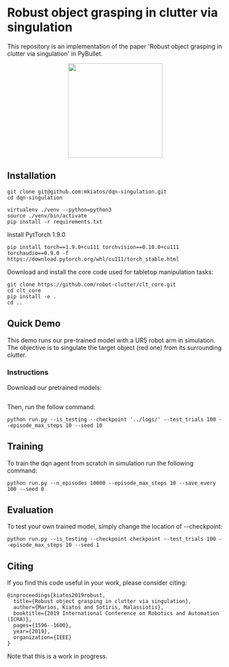 # Robust object grasping in clutter via singulation
This repository is an implementation of the paper 'Robust object grasping in clutter via singulation' in PyBullet.
<p align="center">
    <img src="images/real.gif" height=220px align="center" />
</p>

## Installation
```shell
git clone git@github.com:mkiatos/dqn-singulation.git
cd dqn-singulation

virtualenv ./venv --python=python3
source ./venv/bin/activate
pip install -r requirements.txt
```

Install PytTorch 1.9.0
```shell
pip install torch==1.9.0+cu111 torchvision==0.10.0+cu111 torchaudio==0.9.0 -f https://download.pytorch.org/whl/cu111/torch_stable.html
```

Download and install the core code used for tabletop manipulation tasks:
```shell
git clone https://github.com/robot-clutter/clt_core.git
cd clt_core
pip install -e .
cd ..
```

## Quick Demo
This demo runs our pre-trained model with a UR5 robot arm in simulation. The objective is to singulate the target object (red one) from its surrounding clutter.
### Instructions 
Download our pretrained models:
```commandline

```

Then, run the follow command:
```commandline
python run.py --is_testing --checkpoint '../logs/' --test_trials 100 --episode_max_steps 10 --seed 10
```

## Training
To train the dqn agent from scratch in simulation run the following command:
```commandline
python run.py --n_episodes 10000 --episode_max_steps 10 --save_every 100 --seed 0
```

## Evaluation
To test your own trained model, simply change the location of --checkpoint:
```commandline
python run.py --is_testing --checkpoint checkpoint --test_trials 100 --episode_max_steps 10 --seed 1
```

## Citing
If you find this code useful in your work, please consider citing:
```shell
@inproceedings{kiatos2019robust,
  title={Robust object grasping in clutter via singulation},
  author={Marios, Kiatos and Sotiris, Malassiotis},
  booktitle={2019 International Conference on Robotics and Automation (ICRA)},
  pages={1596--1600},
  year={2019},
  organization={IEEE}
}
```

Note that this is a work in progress.